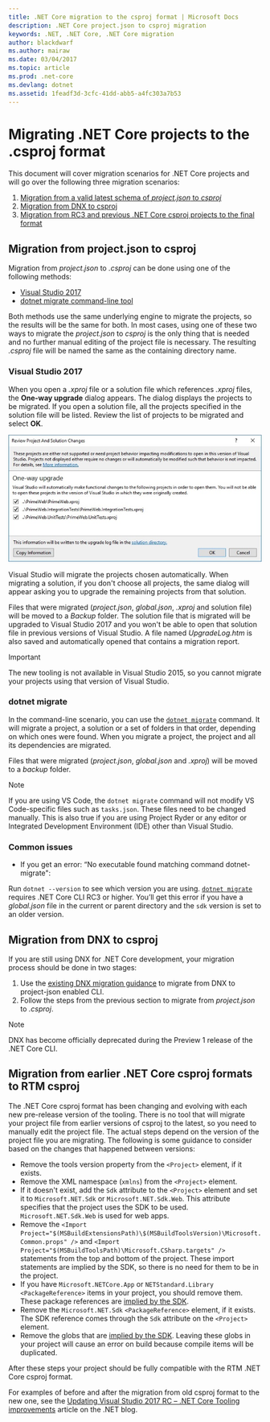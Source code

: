 ```yaml
---
title: .NET Core migration to the csproj format | Microsoft Docs
description: .NET Core project.json to csproj migration
keywords: .NET, .NET Core, .NET Core migration
author: blackdwarf
ms.author: mairaw
ms.date: 03/04/2017
ms.topic: article
ms.prod: .net-core
ms.devlang: dotnet
ms.assetid: 1feadf3d-3cfc-41dd-abb5-a4fc303a7b53
---
```


# Migrating .NET Core projects to the .csproj format

This document will cover migration scenarios for .NET Core projects and will go over the following three migration scenarios:

1. [Migration from a valid latest schema of *project.json* to *csproj*](#migration-from-projectjson-to-csproj)
2. [Migration from DNX to csproj](#migration-from-dnx-to-csproj)
3. [Migration from RC3 and previous .NET Core csproj projects to the final format](#migration-from-earlier-net-core-csproj-formats-to-rtm-csproj)

## Migration from project.json to csproj
Migration from *project.json* to *.csproj* can be done using one of the following methods:

- [Visual Studio 2017](#visual-studio-2017)
- [dotnet migrate command-line tool](#dotnet-migrate)
 
Both methods use the same underlying engine to migrate the projects, so the results will be the same for both. In most cases, using one of these two ways to migrate the *project.json* to *csproj* is the only thing that is needed and no further manual editing of the project file is necessary. The resulting *.csproj* file will be named the same as the containing directory name.

### Visual Studio 2017

When you open a *.xproj* file or a solution file which references *.xproj* files, the **One-way upgrade** dialog appears. The dialog displays the projects to be migrated. 
If you open a solution file, all the projects specified in the solution file will be listed. Review the list of projects to be migrated and select **OK**.

![One-way upgrade dialog showing the list of projects to be migrated](media/one-way-upgrade.jpg)

Visual Studio will migrate the projects chosen automatically. When migrating a solution, if you don't choose all projects, the same dialog will appear asking you to upgrade the remaining projects from that solution.

Files that were migrated (*project.json*, *global.json*, *.xproj* and solution file) will be moved to a *Backup* folder. The solution file that is migrated will be upgraded to Visual Studio 2017 and you won't be able to open that solution file in previous versions of Visual Studio. 
A file named *UpgradeLog.htm* is also saved and automatically opened that contains a migration report.

> [!IMPORTANT]
> The new tooling is not available in Visual Studio 2015, so you cannot migrate your projects using that version of Visual Studio.

### dotnet migrate

In the command-line scenario, you can use the [`dotnet migrate`](../tools/dotnet-migrate.md) command. It will migrate a project, a solution or a set of folders in that order, depending on which ones were found. 
When you migrate a project, the project and all its dependencies are migrated.

Files that were migrated (*project.json*, *global.json* and *.xproj*) will be moved to a *backup* folder.

> [!NOTE]
> If you are using VS Code, the `dotnet migrate` command will not modify VS Code-specific files such as `tasks.json`. These files need to be changed manually. 
> This is also true if you are using Project Ryder or any editor or Integrated Development Environment (IDE) other than Visual Studio. 

### Common issues

- If you get an error: “No executable found matching command dotnet-migrate":

Run `dotnet --version` to see which version you are using. [`dotnet migrate`](../tools/dotnet-migrate.md) requires .NET Core CLI RC3 or higher.
You’ll get this error if you have a *global.json* file in the current or parent directory and the `sdk` version is set to an older version.

## Migration from DNX to csproj
If you are still using DNX for .NET Core development, your migration process should be done in two stages:

1. Use the [existing DNX migration guidance](from-dnx.md) to migrate from DNX to project-json enabled CLI.
2. Follow the steps from the previous section to migrate from *project.json* to *.csproj*.  

> [!NOTE]
> DNX has become officially deprecated during the Preview 1 release of the .NET Core CLI. 

## Migration from earlier .NET Core csproj formats to RTM csproj
The .NET Core csproj format has been changing and evolving with each new pre-release version of the tooling. There is no tool that will migrate your project file from earlier versions of csproj to the latest, so you need to manually edit the project file. The actual steps depend on the version of the project file you are migrating. The following is some guidance to consider based on the changes that happened between versions:

* Remove the tools version property from the `<Project>` element, if it exists. 
* Remove the XML namespace (`xmlns`) from the `<Project>` element.
* If it doesn't exist, add the `Sdk` attribute to the `<Project>` element and set it to `Microsoft.NET.Sdk` or `Microsoft.NET.Sdk.Web`. This attribute specifies that the project uses the SDK to be used. `Microsoft.NET.Sdk.Web` is used for web apps.
* Remove the `<Import Project="$(MSBuildExtensionsPath)\$(MSBuildToolsVersion)\Microsoft.Common.props" />` and `<Import Project="$(MSBuildToolsPath)\Microsoft.CSharp.targets" />` statements from the top and bottom of the project. These import statements are implied by the SDK, so there is no need for them to be in the project. 
* If you have `Microsoft.NETCore.App` or `NETStandard.Library` `<PackageReference>` items in your project, you should remove them. These package references are [implied by the SDK](https://aka.ms/sdkimplicitrefs). 
* Remove the `Microsoft.NET.Sdk` `<PackageReference>` element, if it exists. The SDK reference comes through the `Sdk` attribute on the `<Project>` element. 
* Remove the globs that are [implied by the SDK](https://aka.ms/sdkimplicititems). Leaving these globs in your project will cause an error on build because compile items will be duplicated. 

After these steps your project should be fully compatible with the RTM .NET Core csproj format. 

For examples of before and after the migration from old csproj format to the new one, see the [Updating Visual Studio 2017 RC – .NET Core Tooling improvements](https://blogs.msdn.microsoft.com/dotnet/2016/12/12/updating-visual-studio-2017-rc-net-core-tooling-improvements/) article on the .NET blog.
